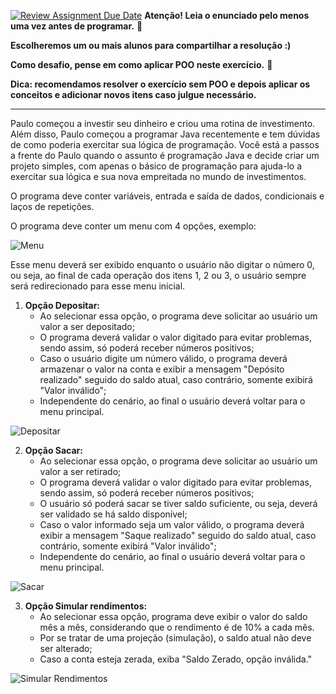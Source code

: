 [![Review Assignment Due Date](https://classroom.github.com/assets/deadline-readme-button-24ddc0f5d75046c5622901739e7c5dd533143b0c8e959d652212380cedb1ea36.svg)](https://classroom.github.com/a/RyxlBDBU)
**Atenção! Leia o enunciado pelo menos uma vez antes de programar.** 🚨

**Escolheremos um ou mais alunos para compartilhar a resolução :)**

**Como desafio, pense em como aplicar POO neste exercício.** 🚩

**Dica: recomendamos resolver o exercício sem POO e depois aplicar os conceitos e adicionar novos itens caso julgue necessário.**

---

Paulo começou a investir seu dinheiro e criou uma rotina de investimento. Além disso, Paulo começou a programar Java recentemente e tem dúvidas de como poderia exercitar sua lógica de programação. Você está a passos a frente do Paulo quando o assunto é programação Java e decide criar um projeto simples, com apenas o básico de programação para ajuda-lo a exercitar sua lógica e sua nova empreitada no mundo de investimentos.

O programa deve conter variáveis, entrada e saída de dados, condicionais e laços de repetições.

O programa deve conter um menu com 4 opções, exemplo:

![Menu](https://github.com/linguagem-de-programacao-ads/desafio-investimento-paulo/assets/43658914/1e33e425-420b-4e36-8e5d-52e1f0d33b80)


Esse menu deverá ser exibido enquanto o usuário não digitar o número 0, ou seja, ao final de cada operação dos itens 1, 2 ou 3, o usuário sempre será redirecionado para esse menu inicial.

1. **Opção Depositar:**
    - Ao selecionar essa opção, o programa deve solicitar ao usuário um valor a ser depositado;
    - O programa deverá validar o valor digitado para evitar problemas, sendo assim, só poderá receber números positivos;
    - Caso o usuário digite um número válido, o programa deverá armazenar o valor na conta e exibir a mensagem "Depósito realizado" seguido do saldo atual, caso contrário, somente exibirá "Valor inválido";
    - Independente do cenário, ao final o usuário deverá voltar para o menu principal.

![Depositar](https://github.com/linguagem-de-programacao-ads/desafio-investimento-paulo/assets/43658914/2bcc78e5-9712-4fd8-bc33-3f8d69c53279)


2. **Opção Sacar:**
    - Ao selecionar essa opção, o programa deve solicitar ao usuário um valor a ser retirado;
    - O programa deverá validar o valor digitado para evitar problemas, sendo assim, só poderá receber números positivos;
    - O usuário só poderá sacar se tiver saldo suficiente, ou seja, deverá ser validado se há saldo disponível;
    - Caso o valor informado seja um valor válido, o programa deverá exibir a mensagem "Saque realizado" seguido do saldo atual, caso contrário, somente exibirá "Valor inválido";
    - Independente do cenário, ao final o usuário deverá voltar para o menu principal.

![Sacar](https://github.com/linguagem-de-programacao-ads/desafio-investimento-paulo/assets/43658914/feed5abb-d2c1-48fa-9789-c040cfb7712c)


3. **Opção Simular rendimentos:**
    - Ao selecionar essa opção, programa deve exibir o valor do saldo mês a mês, considerando que o rendimento é de 10% a cada mês.
    - Por se tratar de uma projeção (simulação), o saldo atual não deve ser alterado;
    - Caso a conta esteja zerada, exiba "Saldo Zerado, opção inválida."

![Simular Rendimentos](https://github.com/linguagem-de-programacao-ads/desafio-investimento-paulo/assets/43658914/60a35ef6-a0e1-4f33-b74e-35e8fbc6731b)

